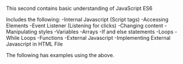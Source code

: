 This second contains basic understanding of JavaScript ES6

Includes the following:
-Internal Javascript (Script tags)
-Accessing Elements
-Event Listener (Listening for clicks)
-Changing content
-Manipulating styles
-Variables
-Arrays
-If and else statements
-Loops
-While Loops
-Functions
-External Javascript
-Implementing External Javascript in HTML File

The following has examples using the above.